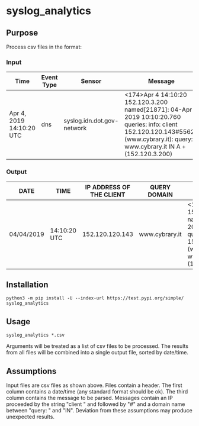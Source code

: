 # syslog_analytics

## Purpose

Process csv files in the format:

### Input

<table class="table table-bordered table-hover table-condensed">
<thead><tr><th title="Field #1">Time</th>
<th title="Field #2">Event Type</th>
<th title="Field #3">Sensor</th>
<th title="Field #4">Message</th>
</tr></thead>
<tbody><tr>
<td>Apr 4, 2019 14:10:20 UTC</td>
<td>dns</td>
<td>syslog.idn.dot.gov-network</td>
<td>&lt;174&gt;Apr  4 14:10:20 152.120.3.200 named[21871]: 04-Apr-2019 10:10:20.760 queries: info: client 152.120.120.143#55623 (www.cybrary.it): query: www.cybrary.it IN A + (152.120.3.200)</td>
</tr>
</tbody></table>

### Output

<table class="table table-bordered table-hover table-condensed">
<thead><tr><th title="Field #1">DATE</th>
<th title="Field #2">TIME</th>
<th title="Field #3">IP ADDRESS OF THE CLIENT</th>
<th title="Field #4">QUERY DOMAIN</th>
<th title="Field #5">MESSAGE</th>
</tr></thead>
<tbody><tr>
<td>04/04/2019</td>
<td>14:10:20 UTC</td>
<td>152.120.120.143</td>
<td>www.cybrary.it</td>
<td>&lt;174&gt;Apr  4 14:10:20 152.120.3.200 named[21871]: 04-Apr-2019 10:10:20.760 queries: info: client 152.120.120.143#55623 (www.cybrary.it): query: www.cybrary.it IN A + (152.120.3.200)</td>
</tr>
</tbody></table>

## Installation

    python3 -m pip install -U --index-url https://test.pypi.org/simple/ syslog_analytics

## Usage

    syslog_analytics *.csv

Arguments will be treated as a list of csv files to be processed. The results from all files will be combined into a single output file, sorted by date/time.

## Assumptions

Input files are csv files as shown above. Files contain a header. The first column contains a date/time (any standard format should be ok). The third column contains the message to be parsed. Messages contain an IP proceeded by the string "client " and followed by "#" and a domain name between "query: " and "IN". Deviation from these assumptions may produce unexpected results.
